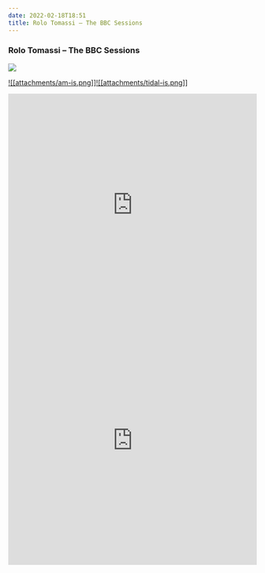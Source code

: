 ```yaml
---
date: 2022-02-18T18:51
title: Rolo Tomassi – The BBC Sessions
---
```

### Rolo Tomassi – The BBC Sessions
[![](https://i.discogs.com/s3SEgAgcTOYjm-Cppmo9EiBfukOB0PH4izZblJhTTlc/rs:fit/g:sm/q:90/h:600/w:600/czM6Ly9kaXNjb2dz/LWltYWdlcy9SLTg1/OTQxNTAtMTQ2NDcy/NTAzMS0xNzM4Lmpw/ZWc.jpeg)][1] 

[1]: https://www.discogs.com/release/8594150
[2]: https://music.apple.com/us/album/1407100070
[3]: https://listen.tidal.com/album/91394212

[![[attachments/am-is.png]]][2][![[attachments/tidal-is.png]]][3]

<iframe allow="autoplay *; encrypted-media *; fullscreen *" frameborder="0" height="450" style="width:100%;max-width:660px;overflow:hidden;background:transparent;" sandbox="allow-forms allow-popups allow-same-origin allow-scripts allow-storage-access-by-user-activation allow-top-navigation-by-user-activation" src="https://embed.music.apple.com/us/album/turn-blue/1407100070"></iframe>
<div style="position: relative; padding-bottom: 100%; height: 0; overflow: hidden; max-width: 100%;"><iframe src="https://embed.tidal.com/albums/91394212?layout=gridify" frameborder= "0" allowfullscreen style="position: absolute; top: 0; left: 0; width: 100%; height: 1px; min-height: 100%; margin: 0 auto;"></iframe></div>